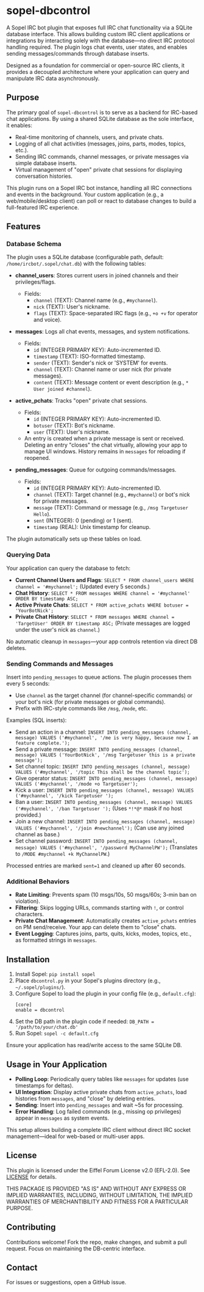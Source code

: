 # sopel-dbcontrol

A Sopel IRC bot plugin that exposes full IRC chat functionality via a SQLite database interface. This allows building custom IRC client applications or integrations by interacting solely with the database—no direct IRC protocol handling required. The plugin logs chat events, user states, and enables sending messages/commands through database inserts.

Designed as a foundation for commercial or open-source IRC clients, it provides a decoupled architecture where your application can query and manipulate IRC data asynchronously.

## Purpose

The primary goal of `sopel-dbcontrol` is to serve as a backend for IRC-based chat applications. By using a shared SQLite database as the sole interface, it enables:
- Real-time monitoring of channels, users, and private chats.
- Logging of all chat activities (messages, joins, parts, modes, topics, etc.).
- Sending IRC commands, channel messages, or private messages via simple database inserts.
- Virtual management of "open" private chat sessions for displaying conversation histories.

This plugin runs on a Sopel IRC bot instance, handling all IRC connections and events in the background. Your custom application (e.g., a web/mobile/desktop client) can poll or react to database changes to build a full-featured IRC experience.

## Features

### Database Schema
The plugin uses a SQLite database (configurable path, default: `/home/ircbot/.sopel/chat.db`) with the following tables:

- **channel_users**: Stores current users in joined channels and their privileges/flags.
  - Fields:
    - `channel` (TEXT): Channel name (e.g., `#mychannel`).
    - `nick` (TEXT): User's nickname.
    - `flags` (TEXT): Space-separated IRC flags (e.g., `+o +v` for operator and voice).

- **messages**: Logs all chat events, messages, and system notifications.
  - Fields:
    - `id` (INTEGER PRIMARY KEY): Auto-incremented ID.
    - `timestamp` (TEXT): ISO-formatted timestamp.
    - `sender` (TEXT): Sender's nick or 'SYSTEM' for events.
    - `channel` (TEXT): Channel name or user nick (for private messages).
    - `content` (TEXT): Message content or event description (e.g., `* User joined #channel`).

- **active_pchats**: Tracks "open" private chat sessions.
  - Fields:
    - `id` (INTEGER PRIMARY KEY): Auto-incremented ID.
    - `botuser` (TEXT): Bot's nickname.
    - `user` (TEXT): User's nickname.
  - An entry is created when a private message is sent or received. Deleting an entry "closes" the chat virtually, allowing your app to manage UI windows. History remains in `messages` for reloading if reopened.

- **pending_messages**: Queue for outgoing commands/messages.
  - Fields:
    - `id` (INTEGER PRIMARY KEY): Auto-incremented ID.
    - `channel` (TEXT): Target channel (e.g., `#mychannel`) or bot's nick for private messages.
    - `message` (TEXT): Command or message (e.g., `/msg Targetuser Hello`).
    - `sent` (INTEGER): 0 (pending) or 1 (sent).
    - `timestamp` (REAL): Unix timestamp for cleanup.

The plugin automatically sets up these tables on load.

### Querying Data
Your application can query the database to fetch:
- **Current Channel Users and Flags**: `SELECT * FROM channel_users WHERE channel = '#mychannel';` (Updated every 5 seconds.)
- **Chat History**: `SELECT * FROM messages WHERE channel = '#mychannel' ORDER BY timestamp ASC;`
- **Active Private Chats**: `SELECT * FROM active_pchats WHERE botuser = 'YourBotNick';`
- **Private Chat History**: `SELECT * FROM messages WHERE channel = 'TargetUser' ORDER BY timestamp ASC;` (Private messages are logged under the user's nick as `channel`.)

No automatic cleanup in `messages`—your app controls retention via direct DB deletes.

### Sending Commands and Messages
Insert into `pending_messages` to queue actions. The plugin processes them every 5 seconds:
- Use `channel` as the target channel (for channel-specific commands) or your bot's nick (for private messages or global commands).
- Prefix with IRC-style commands like `/msg`, `/mode`, etc.

Examples (SQL inserts):
- Send an action in a channel: `INSERT INTO pending_messages (channel, message) VALUES ('#mychannel', '/me is very happy, because now I am feature complete.');`
- Send a private message: `INSERT INTO pending_messages (channel, message) VALUES ('YourBotNick', '/msg Targetuser this is a private message');`
- Set channel topic: `INSERT INTO pending_messages (channel, message) VALUES ('#mychannel', '/topic This shall be the channel topic');`
- Give operator status: `INSERT INTO pending_messages (channel, message) VALUES ('#mychannel', '/mode +o Targetuser');`
- Kick a user: `INSERT INTO pending_messages (channel, message) VALUES ('#mychannel', '/kick Targetuser ');`
- Ban a user: `INSERT INTO pending_messages (channel, message) VALUES ('#mychannel', '/ban Targetuser ');` (Uses `*!*@*` mask if no host provided.)
- Join a new channel: `INSERT INTO pending_messages (channel, message) VALUES ('#mychannel', '/join #newchannel');` (Can use any joined channel as base.)
- Set channel password: `INSERT INTO pending_messages (channel, message) VALUES ('#mychannel', '/password MyChannelPW');` (Translates to `/MODE #mychannel +k MyChannelPW`.)

Processed entries are marked `sent=1` and cleaned up after 60 seconds.

### Additional Behaviors
- **Rate Limiting**: Prevents spam (10 msgs/10s, 50 msgs/60s; 3-min ban on violation).
- **Filtering**: Skips logging URLs, commands starting with `!`, or control characters.
- **Private Chat Management**: Automatically creates `active_pchats` entries on PM send/receive. Your app can delete them to "close" chats.
- **Event Logging**: Captures joins, parts, quits, kicks, modes, topics, etc., as formatted strings in `messages`.

## Installation

1. Install Sopel: `pip install sopel`
2. Place `dbcontrol.py` in your Sopel's plugins directory (e.g., `~/.sopel/plugins/`).
3. Configure Sopel to load the plugin in your config file (e.g., `default.cfg`):
   ```
   [core]
   enable = dbcontrol
   ```
4. Set the DB path in the plugin code if needed: `DB_PATH = '/path/to/your/chat.db'`
5. Run Sopel: `sopel -c default.cfg`

Ensure your application has read/write access to the same SQLite DB.

## Usage in Your Application

- **Polling Loop**: Periodically query tables like `messages` for updates (use timestamps for deltas).
- **UI Integration**: Display active private chats from `active_pchats`, load histories from `messages`, and "close" by deleting entries.
- **Sending**: Insert into `pending_messages` and wait ~5s for processing.
- **Error Handling**: Log failed commands (e.g., missing op privileges) appear in `messages` as system events.

This setup allows building a complete IRC client without direct IRC socket management—ideal for web-based or multi-user apps.

## License

This plugin is licensed under the Eiffel Forum License v2.0 (EFL-2.0). See [LICENSE](LICENSE) for details.

THIS PACKAGE IS PROVIDED "AS IS" AND WITHOUT ANY EXPRESS OR IMPLIED WARRANTIES, INCLUDING, WITHOUT LIMITATION, THE IMPLIED WARRANTIES OF MERCHANTIBILITY AND FITNESS FOR A PARTICULAR PURPOSE.

## Contributing

Contributions welcome! Fork the repo, make changes, and submit a pull request. Focus on maintaining the DB-centric interface.

## Contact

For issues or suggestions, open a GitHub issue.
